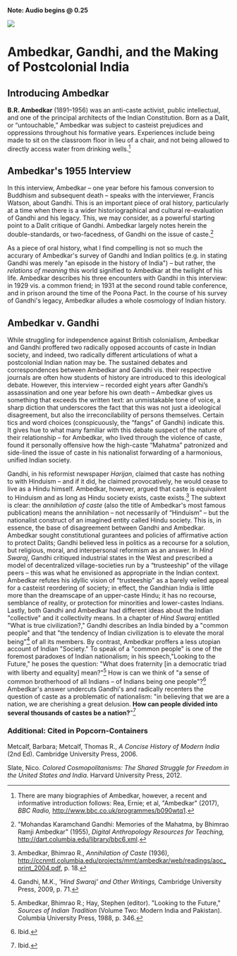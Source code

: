 <div class="sidepanel">
              <!-- This is the div where all the popcorn action will hapen -->
              <div id="popcorn-container">
              </div>
            </div>


**Note: Audio begins @ 0.25**

<img src="http://www.deccanherald.com/images/editor_images1/2012/04/10/ambedkar-or-gandhi.jpg">

# Ambedkar, Gandhi, and the Making of Postcolonial India #

## Introducing Ambedkar ##
**B.R. Ambedkar** (1891–1956) was an anti-caste activist, public intellectual, and one of the principal architects of the Indian Constitution. Born as a Dalit, or “untouchable,” Ambedkar was subject to casteist prejudices and oppressions throughout his formative years. Experiences include being made to sit on the classroom floor in lieu of a chair, and not being allowed to directly access water from drinking wells.[^first]

## Ambedkar's 1955 Interview ##

In this interview, Ambedkar – one year before his famous conversion to Buddhism and subsequent death – speaks with the interviewer, Francis Watson, about Gandhi. This is an important piece of oral history, particularly at a time when there is a wider historiographical and cultural re-evaluation of Gandhi and his legacy. This, we may consider, as a powerful starting point to a Dalit critique of Gandhi. Ambedkar largely notes herein the double-standards, or two-facedness, of Gandhi on the issue of caste.[^second]

As a piece of oral history, what I find compelling is not so much the accurary of Ambedkar's survey of Gandhi and Indian politics (e.g. in stating Gandhi was merely "an episode in the history of India") – but rather, the *relations of meaning* this world signified to Ambedkar at the twilight of his life. Ambedkar describes his three encounters with Gandhi in this interview: in 1929 vis. a common friend; in 1931 at the second round table conference, and in prison around the time of the Poona Pact. In the course of his survey of Gandhi's legacy, Ambedkar alludes a whole cosmology of Indian history.

## Ambedkar v. Gandhi ##

While struggling for independence against British colonialism, Ambedkar and Gandhi proffered two radically opposed accounts of caste in Indian society, and indeed, two radically different articulations of what a postcolonial Indian nation may be. The sustained debates and correspondences between Ambedkar and Gandhi vis. their respective journals are often how students of history are introduced to this ideological debate. However, this interview – recorded eight years after Gandhi’s assassination and one year before his own death – Ambedkar gives us something that exceeds the written text: an unmistakable tone of voice, a sharp diction that underscores the fact that this was not just a ideological disagreement, but also the irreconcilability of persons themselves. Certain tics and word choices (conspicuously, the “fangs” of Gandhi) indicate this. It gives hue to what many familiar with this debate suspect of the nature of their relationship – for Ambedkar, who lived through the violence of caste, found it personally offensive how the high-caste “Mahatma” patronized and side-lined the issue of caste in his nationalist forwarding of a harmonious, unified Indian society.

Gandhi, in his reformist newspaper *Harijan*, claimed that caste has nothing to with Hinduism – and if it did, he claimed provocatively, he would cease to live as a Hindu himself. Ambedkar, however, argued that caste is equivalent to Hinduism and as long as Hindu society exists, caste exists.[^third] The subtext is clear: the *annihilation of caste* (also the title of Ambedkar's most famous publication) means the annihilation – not necessarily of “Hinduism” – but the nationalist construct of an imagined entity called Hindu society. This is, in essence, the base of disagreement between Gandhi and Ambedkar. Ambedkar sought constitutional gurantees and policies of affirmative action to protect Dalits; Gandhi believed less in politics as a recourse for a solution, but religious, moral, and interpersonal reformism as an answer. In *Hind Swaraj*, Gandhi critiqued industrial states in the West and prescribed a model of decentralized village-societies run by a “trusteeship” of the village peers – this was what he envisioned as appropriate in the Indian context. Ambedkar refutes his idyllic vision of “trusteeship” as a barely veiled appeal for a casteist reordering of society; in effect, the Gandhian India is little more than the dreamscape of an upper-caste Hindu; it has no recourse, semblance of reality, or protection for minorities and lower-castes Indians. Lastly, both Gandhi and Ambedkar had different ideas about the Indian "collective" and it collectivity means. In a chapter of *Hind Swaraj* entitled "What is true civilization?," Gandhi describes an India binded by a "common people" and that "the tendency of Indian civilization is to elevate the moral being"[^fourth] of all its members. By contrast, Ambedkar proffers a less utopian account of Indian "Society." To speak of a "common people" is one of the foremost paradoxes of Indian nationalism; in his speech,"Looking to the Future," he poses the question: "What does fraternity [in a democratic triad with liberty and equality] mean?"[^fifth] How is can we think of "a sense of common brotherhood of all Indians – of Indians being one people"?[^sixth] Ambedkar's answer undercuts Gandhi's and radically recenters the question of caste as a problematic of nationalism: "in believing that we are a nation, we are cherishing a great delusion. **How can people divided into several thousands of castes be a nation?**"[^seventh]


[^first]: There are many biographies of Ambedkar, however, a recent and informative introduction follows: Rea, Ernie; et al, "Ambedkar" (2017), *BBC Radio,* http://www.bbc.co.uk/programmes/b090wtq1.

[^second]: "Mohandas Karamchand Gandhi: Memories of the Mahatma, by Bhimrao Ramji Ambedkar" (1955), *Digital Anthropology Resources for Teaching,* http://dart.columbia.edu/library/bbc6.xml.

[^third]: Ambedkar, Bhimrao R., *Annihilation of Caste* (1936), http://ccnmtl.columbia.edu/projects/mmt/ambedkar/web/readings/aoc_print_2004.pdf, p. 18.

[^fourth]: Gandhi, M.K., *'Hind Swaraj' and Other Writings,* Cambridge University Press, 2009, p. 71.

[^fifth]: Ambedkar, Bhimrao R.; Hay, Stephen (editor). "Looking to the Future," *Sources of Indian Tradition* (Volume Two: Modern India and Pakistan). Columbia University Press, 1988, p. 346.

[^sixth]: Ibid.

[^seventh]: Ibid.


### Additional: Cited in Popcorn-Containers ###

Metcalf, Barbara; Metcalf, Thomas R., *A Concise History of Modern India* (2nd Ed). Cambridge University Press, 2006.

Slate, Nico. *Colored Cosmopolitanisms: The Shared Struggle for Freedom in the United States and India.* Harvard University Press, 2012.
